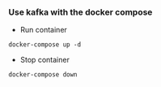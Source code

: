 ### Use kafka with the docker compose
- Run container
```
docker-compose up -d
```
- Stop container
```
docker-compose down
```
